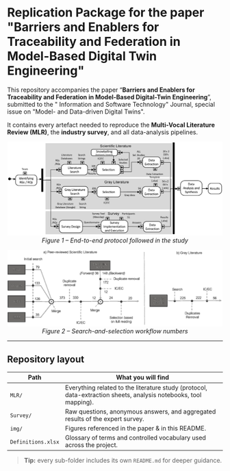 # Replication Package for the paper "Barriers and Enablers for Traceability and Federation in Model-Based Digital Twin Engineering"

This repository accompanies the paper “**Barriers and Enablers for Traceability and Federation in Model-Based Digital-Twin Engineering**”, submitted to the "
Information and Software Technology" Journal, special issue on "Model- and Data-driven Digital Twins".
 
It contains every artefact needed to reproduce the **Multi-Vocal Literature Review (MLR)**, the **industry survey**, and all data-analysis pipelines.

<p align="center">
  <img src="img/protocol.png" alt="MLR protocol schematic"/>
  <br/>
  <em>Figure 1 – End-to-end protocol followed in the study</em>
</p>

<p align="center">
  <img src="img/search-selection.png" alt="Search &amp; Selection workflow"/>
  <br/>
  <em>Figure 2 – Search-and-selection workflow numbers</em>
</p>

---

## Repository layout

| Path | What you will find |
| ---- | ------------------ |
| `MLR/` | Everything related to the literature study (protocol, data-extraction sheets, analysis notebooks, tool mapping). |
| `Survey/` | Raw questions, anonymous answers, and aggregated results of the expert survey. |
| `img/` | Figures referenced in the paper &amp; in this README. |
| `Definitions.xlsx` | Glossary of terms and controlled vocabulary used across the project. |

> **Tip:** every sub-folder includes its own `README.md` for deeper guidance.

